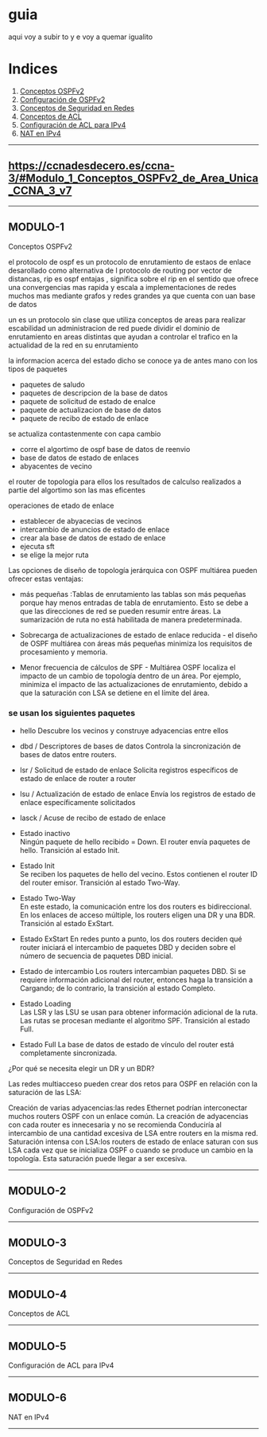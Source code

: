 # guia

aqui voy a subir to y e voy a quemar igualito

# Indices

1. [Conceptos OSPFv2](#MODULO-1)
2. [Configuración de OSPFv2](#MODULO-2)
3. [Conceptos de Seguridad en Redes](#MODULO-3)
4. [Conceptos de ACL](#MODULO-4)
5. [Configuración de ACL para IPv4](#MODULO-5)
6. [NAT en IPv4](#MODULO-6)


---
## https://ccnadesdecero.es/ccna-3/#Modulo_1_Conceptos_OSPFv2_de_Area_Unica_CCNA_3_v7
---

## MODULO-1
Conceptos OSPFv2

el protocolo de ospf es un protocolo de enrutamiento de estaos de enlace desarollado como alternativa de l protocolo de routing por vector de distancas, rip es ospf entajas , significa sobre el rip en el sentido que ofrece una convergencias mas rapida y escala a implementaciones de redes muchos mas mediante grafos y redes grandes ya que cuenta con uan base de datos

un es un protocolo sin clase que utiliza conceptos de areas para realizar escabilidad un administracion de red puede dividir el dominio de enrutamiento en areas distintas que ayudan a controlar el trafico en la actualidad de la red en su enrutamiento

la informacion acerca del estado dicho se conoce ya de antes mano con los tipos de paquetes

* paquetes de saludo
* paquetes de descripcion de la base de datos
* paquete de solicitud de estado de enalce
* paquete de actualizacion de base de datos 
* paquete de recibo de estado de enlace

se actualiza contastenmente con capa cambio

* corre el algortimo de ospf base de datos de reenvio
* base de datos de estado de enlaces
* abyacentes de vecino

el router de topologia para ellos los resultados de calculso realizados a partie del algortimo son las mas eficentes

operaciones de etado de enlace

* establecer de abyacecias de vecinos
* intercambio de anuncios de estado de enlace
* crear ala base de datos de estado de enlace
* ejecuta sft
* se elige la mejor ruta

Las opciones de diseño de topología jerárquica con OSPF multiárea pueden ofrecer estas ventajas:

* más pequeñas :Tablas de enrutamiento las tablas son más pequeñas porque hay menos entradas de tabla de enrutamiento. Esto se debe a que las direcciones de red se pueden resumir entre áreas. La sumarización de ruta no está habilitada de manera predeterminada.
  
* Sobrecarga de actualizaciones de estado de enlace reducida - el diseño de OSPF multiárea con áreas más pequeñas minimiza los requisitos de procesamiento y memoria.

* Menor frecuencia de cálculos de SPF - Multiárea OSPF localiza el impacto de un cambio de topología dentro de un área. Por ejemplo, minimiza el impacto de las actualizaciones de enrutamiento, debido a que la saturación con LSA se detiene en el límite del área.

### se usan los siguientes paquetes

* hello
  Descubre los vecinos y construye adyacencias entre ellos
* dbd / Descriptores de bases de datos 
Controla la sincronización de bases de datos entre routers.
* lsr / Solicitud de estado de enlace
Solicita registros específicos de estado de enlace de router a router
* lsu / Actualización de estado de enlace
Envía los registros de estado de enlace específicamente solicitados
* lasck / Acuse de recibo de estado de enlace

* Estado inactivo	
Ningún paquete de hello recibido = Down.
El router envía paquetes de hello.
Transición al estado Init.


* Estado Init	
Se reciben los paquetes de hello del vecino.
Estos contienen el router ID del router emisor.
Transición al estado Two-Way.

* Estado Two-Way	
En este estado, la comunicación entre los dos routers es bidireccional.
En los enlaces de acceso múltiple, los routers eligen una DR y una BDR.
Transición al estado ExStart.

* Estado ExStart	En redes punto a punto, los dos routers deciden qué router iniciará el intercambio de paquetes DBD y deciden sobre el número de secuencia de paquetes DBD inicial.

* Estado de intercambio	
Los routers intercambian paquetes DBD.
Si se requiere información adicional del router, entonces haga la transición a Cargando; de lo contrario, la transición al estado Completo.

* Estado Loading	
Las LSR y las LSU se usan para obtener información adicional de la ruta.
Las rutas se procesan mediante el algoritmo SPF.
Transición al estado Full.

* Estado Full
La base de datos de estado de vínculo del router está completamente sincronizada.

¿Por qué se necesita elegir un DR y un BDR?

Las redes multiacceso pueden crear dos retos para OSPF en relación con la saturación de las LSA:

Creación de varias adyacencias:las redes Ethernet podrían interconectar muchos routers OSPF con un enlace común. La creación de adyacencias con cada router es innecesaria y no se recomienda Conduciría al intercambio de una cantidad excesiva de LSA entre routers en la misma red.
Saturación intensa con LSA:los routers de estado de enlace saturan con sus LSA cada vez que se inicializa OSPF o cuando se produce un cambio en la topología. Esta saturación puede llegar a ser excesiva.

---

## MODULO-2
Configuración de OSPFv2

---
## MODULO-3
Conceptos de Seguridad en Redes


---
## MODULO-4
Conceptos de ACL

---
## MODULO-5
Configuración de ACL para IPv4

---
## MODULO-6
NAT en IPv4

---
